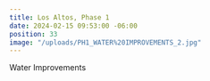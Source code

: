 ```yaml
---
title: Los Altos, Phase 1
date: 2024-02-15 09:53:00 -06:00
position: 33
image: "/uploads/PH1_WATER%20IMPROVEMENTS_2.jpg"
---
```


Water Improvements